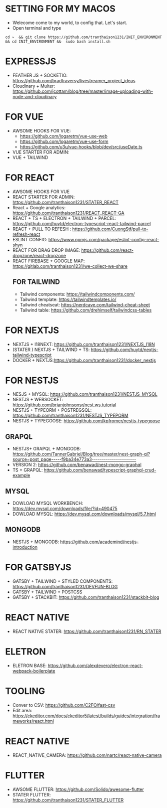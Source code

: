 # SETTING FOR MY MACOS

- Welecome come to my world, to config that. Let's start.
- Open terminal and type

```
cd ~  && git clone https://github.com/tranthaison1231/INIT_ENVIRONMENT && cd INIT_ENVIRONMENT &&  sudo bash install.sh
```

# EXPRESSJS

- FEATHER JS + SOCKETIO: https://github.com/bradtraversy/livestreamer_project_ideas
- Cloudinary + Multer: https://github.com/jcottam/blog/tree/master/image-uploading-with-node-and-cloudinary

# FOR VUE 
- AWSOME HOOKS FOR VUE:
  - https://github.com/logaretm/vue-use-web 
  - https://github.com/logaretm/vue-use-form
  - https://github.com/u3u/vue-hooks/blob/dev/src/useDate.ts
- VUE STARTER FOR ADMIN: 
- VUE + TAILWIND 

# FOR REACT
- AWSOME HOOKS FOR VUE
- REACT STARTER FOR ADMIN: https://github.com/tranthaison1231/STATER_REACT
- React + Google analytics: https://github.com/tranthaison1231/REACT_REACT-GA
- REACT + TS + ELECTRON + TAILWIND + PARCEL: https://github.com/huytd/electron-typescript-react-tailwind-parcel
- REACT + PULL TO REFESH : https://github.com/CuongStf/pull-to-refresh-react
- ESLINT CONFIG: https://www.npmjs.com/package/eslint-config-react-shyn
- REACT FOR DRAG DROP IMAGE: https://github.com/react-dropzone/react-dropzone
- REACT FIREBASE + GOOGLE MAP: https://gitlab.com/tranthaison1231/we-collect-we-share
  ## FOR TAILWIND
  - Tailwind components: https://tailwindcomponents.com/
  - Tailwind template: https://tailwindtemplates.io/
  - Tailwind cheatseat: https://nerdcave.com/tailwind-cheat-sheet
  - Tailwind table: https://github.com/drehimself/tailwindcss-tables

# FOR NEXTJS

- NEXTJS + I18NEXT: https://github.com/tranthaison1231/NEXTJS_I18N
- (STATER ) NEXTJS + TAILWIND + TS: https://github.com/huytd/nextjs-tailwind-typescript
- DOCKER + NEXTJS:https://github.com/tranthaison1231/docker_nextjs

# FOR NESTJS

- NESJS + MYSQL: https://github.com/tranthaison1231/NESTJS_MYSQL
- NESTJS + WEBSOCKET: https://github.com/brianjohnsonsr/nest.ws.tutorial
- NESTJS + TYPEORM + POSTREGSQL: https://github.com/tranthaison1231/NESTJS_TYPEPORM
- NESTJS + TYPEGOOSE: https://github.com/kpfromer/nestjs-typegoose

## GRAPQL

- NESTJS+ GRAPQL + MONGODB: https://github.com/TannerGabriel/Blog/tree/master/nest-graph-ql?source=post_page-----f9ba34e773a3----------------------
- VERSION 2: https://github.com/benawad/nest-mongo-graphql
- TS + GRAPQL: https://github.com/benawad/typescript-graphql-crud-example

## MYSQL

- DOWLOAD MYSQL WORKBENCH: https://dev.mysql.com/downloads/file/?id=490475
- DOWLOAD MYSQL: https://dev.mysql.com/downloads/mysql/5.7.html

## MONGODB

- NESTJS + MONGODB: https://github.com/academind/nestjs-introduction

# FOR GATSBYJS

- GATSBY + TAILWIND + STYLED COMPONENTS: https://github.com/tranthaison1231/DEVFUN-BLOG
- GATSBY + TAILWIND + POSTCSS
- GATSBY + STACKBIT: https://github.com/tranthaison1231/stackbit-blog

# REACT NATIVE

- REACT NATIVE STATER: https://github.com/tranthaison1231/RN_STATER

# ELETRON

- ELETRON BASE: https://github.com/alexdevero/electron-react-webpack-boilerplate

# TOOLING

- Conver to CSV: https://github.com/C2FO/fast-csv
- Edit area: https://ckeditor.com/docs/ckeditor5/latest/builds/guides/integration/frameworks/react.html

# REACT NATIVE

- REACT_NATIVE_CAMERA: https://github.com/nartc/react-native-camera

# FLUTTER

- AWSOME FLUTTER: https://github.com/Solido/awesome-flutter
- STATER FLUTTER: https://github.com/tranthaison1231/STATER_FLUTTER
